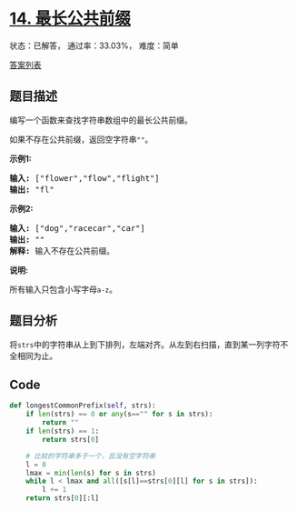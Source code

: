 # [14. 最长公共前缀](https://leetcode-cn.com/problems/longest-common-prefix)

状态：已解答， 通过率：33.03%， 难度：简单

[答案列表](Solutions/answer_list.md)

## 题目描述
编写一个函数来查找字符串数组中的最长公共前缀。

如果不存在公共前缀，返回空字符串`""`。

**示例1:**

<pre><strong>输入: </strong>[&quot;flower&quot;,&quot;flow&quot;,&quot;flight&quot;]
<strong>输出:</strong> &quot;fl&quot;
</pre>

**示例2:**

<pre><strong>输入: </strong>[&quot;dog&quot;,&quot;racecar&quot;,&quot;car&quot;]
<strong>输出:</strong> &quot;&quot;
<strong>解释:</strong> 输入不存在公共前缀。
</pre>

**说明:**

所有输入只包含小写字母`a-z`。


## 题目分析
将`strs`中的字符串从上到下排列，左端对齐。从左到右扫描，直到某一列字符不全相同为止。


## Code
```python
def longestCommonPrefix(self, strs):
    if len(strs) == 0 or any(s=="" for s in strs):
        return ""
    if len(strs) == 1:
        return strs[0]

    # 比较的字符串多于一个，且没有空字符串
    l = 0
    lmax = min(len(s) for s in strs)
    while l < lmax and all([s[l]==strs[0][l] for s in strs]):
        l += 1
    return strs[0][:l]
```
